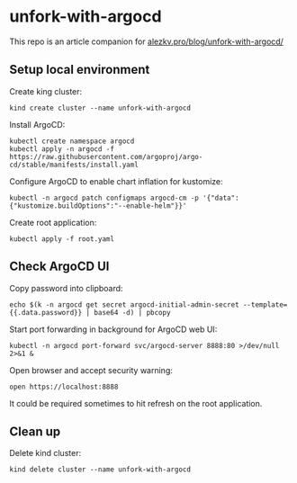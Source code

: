 # unfork-with-argocd

This repo is an article companion for [alezkv.pro/blog/unfork-with-argocd/](https://alezkv.pro/blog/unfork-with-argocd/)

## Setup local environment

Create king cluster:
```
kind create cluster --name unfork-with-argocd
```

Install ArgoCD:
```
kubectl create namespace argocd
kubectl apply -n argocd -f https://raw.githubusercontent.com/argoproj/argo-cd/stable/manifests/install.yaml
```

Configure ArgoCD to enable chart inflation for kustomize:
```
kubectl -n argocd patch configmaps argocd-cm -p '{"data":{"kustomize.buildOptions":"--enable-helm"}}'
```

Create root application:
```
kubectl apply -f root.yaml
```

## Check ArgoCD UI

Copy password into clipboard:
```
echo $(k -n argocd get secret argocd-initial-admin-secret --template={{.data.password}} | base64 -d) | pbcopy
```

Start port forwarding in background for ArgoCD web UI:
```
kubectl -n argocd port-forward svc/argocd-server 8888:80 >/dev/null 2>&1 &
```

Open browser and accept security warning:
```
open https://localhost:8888
```

It could be required sometimes to hit refresh on the root application.

## Clean up

Delete kind cluster:
```
kind delete cluster --name unfork-with-argocd
```
